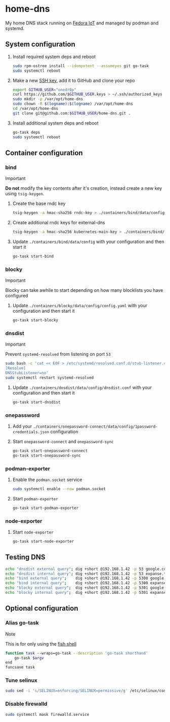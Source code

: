 # home-dns

My home DNS stack running on [Fedora IoT](https://fedoraproject.org/iot/) and managed by podman and systemd.

## System configuration

1. Install required system deps and reboot

    ```sh
    sudo rpm-ostree install --idempotent --assumeyes git go-task
    sudo systemctl reboot
    ```

2. Make a new [SSH key](https://docs.github.com/en/authentication/connecting-to-github-with-ssh/generating-a-new-ssh-key-and-adding-it-to-the-ssh-agent), add it to GitHub and clone your repo

    ```sh
    export GITHUB_USER="onedr0p"
    curl https://github.com/$GITHUB_USER.keys > ~/.ssh/authorized_keys
    sudo mkdir -p /var/opt/home-dns
    sudo chown -R $(logname):$(logname) /var/opt/home-dns
    cd /var/opt/home-dns
    git clone git@github.com:$GITHUB_USER/home-dns.git .
    ```

3. Install additional system deps and reboot

    ```sh
    go-task deps
    sudo systemctl reboot
    ```

## Container configuration

### bind

> [!IMPORTANT]
> **Do not** modify the key contents after it's creation, instead create a new key using `tsig-keygen`.

1. Create the base rndc key

    ```sh
    tsig-keygen -a hmac-sha256 rndc-key > ./containers/bind/data/config/rndc.key
    ```

2. Create additional rndc keys for external-dns

    ```sh
    tsig-keygen -a hmac-sha256 kubernetes-main-key > ./containers/bind/data/config/kubernetes-main.key
    ```

3. Update `./containers/bind/data/config` with your configuration and then start it

    ```sh
    go-task start-bind
    ```

### blocky

> [!IMPORTANT]
> Blocky can take awhile to start depending on how many blocklists you have configured

1. Update `./containers/blocky/data/config/config.yaml` with your configuration and then start it

    ```sh
    go-task start-blocky
    ```

### dnsdist

> [!IMPORTANT]
> Prevent `systemd-resolved` from listening on port `53`
> ```sh
> sudo bash -c 'cat << EOF > /etc/systemd/resolved.conf.d/stub-listener.conf
> [Resolve]
> DNSStubListener=no'
> sudo systemctl restart systemd-resolved
> ```

1. Update `./containers/dnsdist/data/config/dnsdist.conf` with your configuration and then start it

    ```sh
    go-task start-dnsdist
    ```

### onepassword

1. Add your `./containers/onepassword-connect/data/config/1password-credentials.json` configuration

2. Start `onepassword-connect` and `onepassword-sync`

    ```sh
    go-task start-onepassword-connect
    go-task start-onepassword-sync
    ```

### podman-exporter

1. Enable the `podman.socket` service

    ```sh
    sudo systemctl enable --now podman.socket
    ```

2. Start `podman-exporter`

    ```sh
    go-task start-podman-exporter
    ```

### node-exporter

1. Start `node-exporter`

    ```sh
    go-task start-node-exporter
    ```

## Testing DNS

```sh
echo "dnsdist external query"; dig +short @192.168.1.42 -p 53 google.com | sed 's/^/  /'
echo "dnsdist internal query"; dig +short @192.168.1.42 -p 53 expanse.turbo.ac | sed 's/^/  /'
echo "bind external query";    dig +short @192.168.1.42 -p 5300 google.com | sed 's/^/  /'
echo "bind internal query";    dig +short @192.168.1.42 -p 5300 expanse.turbo.ac | sed 's/^/  /'
echo "blocky external query";  dig +short @192.168.1.42 -p 5301 google.com | sed 's/^/  /'
echo "blocky internal query";  dig +short @192.168.1.42 -p 5301 expanse.turbo.ac | sed 's/^/  /'
```

## Optional configuration

### Alias go-task

> [!NOTE]
> This is for only using the [fish shell](https://fishshell.com/)

```sh
function task --wraps=go-task --description 'go-task shorthand'
    go-task $argv
end
funcsave task
```

### Tune selinux

```sh
sudo sed -i 's/SELINUX=enforcing/SELINUX=permissive/g' /etc/selinux/config
```

### Disable firewalld

```sh
sudo systemctl mask firewalld.service
```

